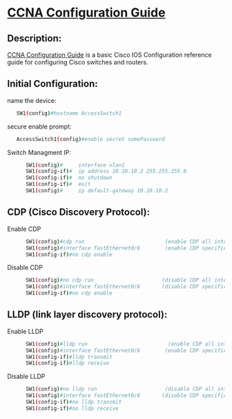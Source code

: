 # [CCNA Configuration Guide][pypi-url]

[pypi-url]: https://www.cisco.com/c/en/us/training-events/training-certifications/certifications/associate/ccna.html


## Description:
[CCNA Configuration Guide](https://www.cisco.com/c/en/us/training-events/training-certifications/certifications/associate/ccna.html) is a basic Cisco IOS Configuration reference guide for configuring Cisco switches and routers. 


## Initial Configuration:
name the device:
```sh
   SW1(config)#hostname AccessSwitch1
```
secure enable prompt:
```sh
   AccessSwitch1(config)#enable secret somePassword
```
Switch Managment IP:
```sh
      SW1(config)#     interface vlan1
      SW1(config-if)#  ip address 10.10.10.2 255.255.255.0
      SW1(config-if)#  no shutdown
      SW1(config-if)#  exit
      SW1(config)#     ip default-gateway 10.10.10.2
```
## CDP (Cisco Discovery Protocol):
Enable CDP
```sh
      SW1(config)#cdp run                          (enable CDP all interfaces)
      SW1(config)#interface fastEthernet0/6        (enable CDP specific interface)
      SW1(config-if)#no cdp enable 

```
Disable CDP
```sh
      SW1(config)#no cdp run                      (disable CDP all interfaces)
      SW1(config)#interface fastEthernet0/6       (disable CDP specific interface)
      SW1(config-if)#no cdp enable 


```

## LLDP (link layer discovery protocol):
Enable LLDP
```sh
      SW1(config)#lldp run                          (enable CDP all interfaces)
      SW1(config)#interface fastEthernet0/6        (enable CDP specific interface)
      SW1(config-if)#lldp transmit 
      SW1(config-if)#lldp receive

```
Disable LLDP
```sh
      SW1(config)#no lldp run                      (disable CDP all interfaces)
      SW1(config)#interface fastEthernet0/6       (disable CDP specific interface)
      SW1(config-if)#no lldp transmit 
      SW1(config-if)#no lldp receive


```
<!---


## Features:
* Create new files on your deskop by saying `sesame <wait for indicator> create file named <filename.extension>`.
* Delete existing files on your deskop by saying `sesame <wait for indicator> delete file named <filename.extension>`.
* Create new Folders on your deskop by saying `sesame <wait for indicator> create folder named <foldername>`.
* Delete existing Folders on your deskop by saying `sesame <wait for indicator> delete folder named <foldername>`.
* Close any application on your PC by saying `sesame <wait for indicator> close <app name>`.
* Open any application on your PC by saying `sesame <wait for indicator> open <app name>`.
* Search anything on Google by saying `sesame <wait for indicator> sarch Google <Query>`.
* Search anything on Youtube by saying `sesame <wait for indicator> sarch Youtube <Query>`.
* Sign out of your account by saying `sesame <wait for indicator> sign out`.
* Shutdown your computer by saying `sesame <wait for indicator> shutdown computer`.
* Restart your computer by saying `sesame <wait for indicator> restart computer`.


## Installation:
Install playsound:
```sh
pip install playsound==1.2.2
```
Install AppOpener:
```sh
pip install AppOpener
```
Install speech_recognition:
```sh
pip install speech_recognition
```
Install gTTS:
```sh
pip install gTTS
```
Install pocketsphinx:
```sh
pip3 install pocketsphinx
```
In project.py, file in create_file(), delete_file(), create_folder() and delete_folder() functions make sure you choose convenient path where you want to create/delete files, and change listen-start-sound.mp3 path or it will default to speaking "recording" as an indicator to start recording.


## Requirements:
To use all of the functionality of the program, you should have installed:

* **Python** 3.8+ (required)
* **playsound** 1.2.2 (required)
* **AppOpener** 1.7+ (required)
* **speech_recognition** 3.10.0+ (required)
* **gTTS**  2.4.0+ (required)
* **pocketsphinx** 5.0.2+ (required)
* **PyAudio**    (required)




## More Information:
For more information check out these libraries :
- [SpeechRecognition 1.2.4](https://pypi.org/project/SpeechRecognition/1.2.4/)
- [pocketsphinx 5.0.2](https://pypi.org/project/pocketsphinx/)
- [appopener 1.7](https://pypi.org/project/appopener/)
- [gTTS 2.4.0](https://pypi.org/project/gTTS/)
- [playsound 1.3.0](https://pypi.org/project/playsound/)
- [webbrowser](https://docs.python.org/3/library/webbrowser.html)
- [os](https://docs.python.org/3/library/os.html)



## Author:
Mohamed Saaid

--->


